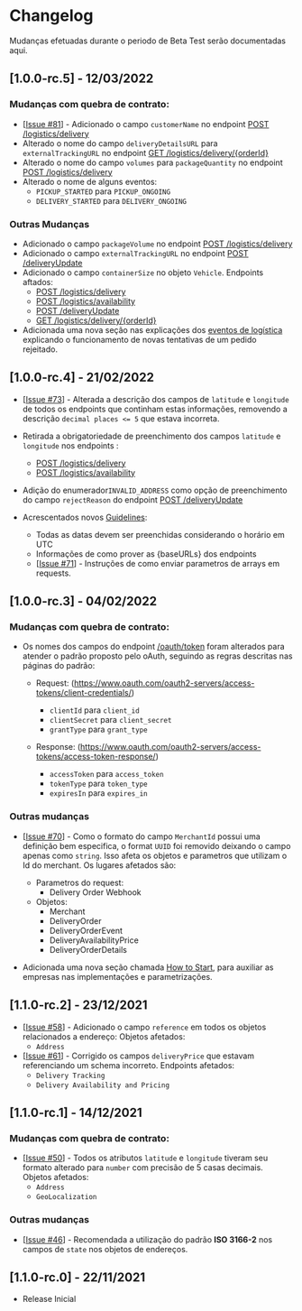 
# Changelog

Mudanças efetuadas durante o periodo de Beta Test serão documentadas aqui.

## [1.0.0-rc.5] - 12/03/2022
### Mudanças com quebra de contrato:
* [[Issue #81](https://github.com/Abrasel-Nacional/Open-Delivery-Beta-Test/issues/81)] - Adicionado o campo `customerName` no endpoint [POST /logistics/delivery](https://abrasel-nacional.github.io/docs/#operation/logisticsNewDelivery)
* Alterado o nome do campo `deliveryDetailsURL` para `externalTrackingURL` no endpoint [GET /logistics/delivery/{orderId}](https://abrasel-nacional.github.io/docs/#operation/logisticDetails)
* Alterado o nome do campo `volumes` para `packageQuantity` no endpoint [POST /logistics/delivery](https://abrasel-nacional.github.io/docs/#operation/logisticsNewDelivery)
* Alterado o nome de alguns eventos:
  - `PICKUP_STARTED` para `PICKUP_ONGOING`
  - `DELIVERY_STARTED` para `DELIVERY_ONGOING`

### Outras Mudanças
* Adicionado o campo `packageVolume` no endpoint [POST /logistics/delivery](https://abrasel-nacional.github.io/docs/#operation/logisticsNewDelivery)
* Adicionado o campo `externalTrackingURL` no endpoint [POST /deliveryUpdate](https://abrasel-nacional.github.io/docs/#operation/newLogisticEvent)
* Adicionado o campo `containerSize` no objeto `Vehicle`.
  Endpoints aftados:
  - [POST /logistics/delivery](https://abrasel-nacional.github.io/docs/#operation/logisticsNewDelivery)
  - [POST /logistics/availability](https://abrasel-nacional.github.io/docs/#tag/logisticPrice)
  - [POST /deliveryUpdate](https://abrasel-nacional.github.io/docs/#operation/newLogisticEvent)
  - [GET /logistics/delivery/{orderId}](https://abrasel-nacional.github.io/docs/#operation/logisticDetails)
* Adicionada uma nova seção  nas explicações dos [eventos de logística](https://abrasel-nacional.github.io/docs/#tag/logisticOrder) explicando o funcionamento de novas tentativas de um pedido rejeitado.
  
  
## [1.0.0-rc.4] - 21/02/2022

* [[Issue #73](https://github.com/Abrasel-Nacional/Open-Delivery-Beta-Test/issues/73)] - Alterada a descrição dos campos de `latitude` e `longitude` de todos os endpoints que continham estas informações, removendo a descrição `decimal places <= 5` que estava incorreta.
* Retirada a obrigatoriedade de preenchimento dos campos `latitude` e `longitude` nos endpoints :
  - [POST /logistics/delivery](https://abrasel-nacional.github.io/docs/#operation/logisticsNewDelivery)
  - [POST /logistics/availability](https://abrasel-nacional.github.io/docs/#tag/logisticPrice)
* Adição do enumerador`INVALID_ADDRESS` como opção de preenchimento do campo `rejectReason` do endpoint [POST /deliveryUpdate](https://abrasel-nacional.github.io/docs/#operation/newLogisticEvent)

* Acrescentados novos [Guidelines](https://abrasel-nacional.github.io/docs/#section/General-Guidelines):
	- Todas as datas devem ser preenchidas considerando o horário em UTC
	- Informações de como prover as {baseURLs} dos endpoints
	- [[Issue #71](https://github.com/Abrasel-Nacional/Open-Delivery-Beta-Test/issues/71)] - Instruções de como enviar parametros de arrays em requests.
	
## [1.0.0-rc.3] - 04/02/2022
### Mudanças com quebra de contrato:
* Os nomes dos campos do endpoint [/oauth/token](https://abrasel-nacional.github.io/docs/#operation/getToken) foram alterados para atender o padrão proposto pelo oAuth, seguindo as regras descritas nas páginas do padrão:

  - Request: (https://www.oauth.com/oauth2-servers/access-tokens/client-credentials/)
    -   `clientId` para `client_id`
    - 	`clientSecret` para `client_secret`
    -	`grantType` para `grant_type`

  - Response: (https://www.oauth.com/oauth2-servers/access-tokens/access-token-response/)
    -   `accessToken` para `access_token`
    - 	`tokenType` para `token_type`
    -	`expiresIn` para `expires_in`
		
### Outras mudanças
* [[Issue #70](https://github.com/Abrasel-Nacional/Open-Delivery-Beta-Test/issues/70)] - Como o formato do campo `MerchantId` possui uma definição bem especifica, o format `UUID` foi removido deixando o campo apenas como `string`. Isso afeta os objetos e parametros que utilizam o Id do merchant. Os lugares afetados são:
  - Parametros do request:
    - Delivery Order Webhook
  - Objetos:
    - Merchant 
    - DeliveryOrder
    - DeliveryOrderEvent
    - DeliveryAvailabilityPrice
    - DeliveryOrderDetails
    
* Adicionada uma nova seção chamada [How to Start](https://abrasel-nacional.github.io/docs/#section/How-to-Start-(Setup-Guide)), para auxiliar as empresas nas implementações e parametrizações.

## [1.1.0-rc.2] - 23/12/2021
* [[Issue #58](https://github.com/Abrasel-Nacional/Open-Delivery-Beta-Test/issues/58)] - Adicionado o campo `reference` em todos os objetos relacionados a endereço:
Objetos afetados:
	- `Address`
* [[Issue #61](https://github.com/Abrasel-Nacional/Open-Delivery-Beta-Test/issues/61)] - Corrigido os campos `deliveryPrice` que estavam referenciando um schema incorreto. Endpoints afetados:
	- `Delivery Tracking`
	- `Delivery Availability and Pricing`

## [1.1.0-rc.1] - 14/12/2021
### Mudanças com quebra de contrato:
* [[Issue #50](https://github.com/Abrasel-Nacional/Open-Delivery-Beta-Test/issues/50)] - Todos os atributos `latitude` e `longitude` tiveram seu formato alterado para `number` com precisão de 5 casas decimais.
Objetos afetados:
	- `Address`
	- `GeoLocalization`
	
### Outras mudanças
* [[Issue #46](https://github.com/Abrasel-Nacional/Open-Delivery-Beta-Test/issues/46)] - Recomendada a utilização do padrão **ISO 3166-2** nos campos de `state` nos objetos de endereços.


## [1.1.0-rc.0] - 22/11/2021

* Release Inicial
